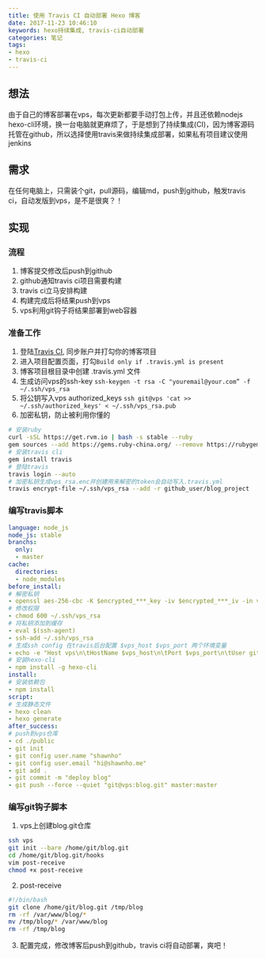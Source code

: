 ```yaml
---
title: 使用 Travis CI 自动部署 Hexo 博客
date: 2017-11-23 10:46:10
keywords: hexo持续集成, travis-ci自动部署
categories: 笔记
tags:
- hexo
- travis-ci
---
```

## 想法
由于自己的博客部署在vps，每次更新都要手动打包上传，并且还依赖nodejs hexo-cli环境，换一台电脑就更麻烦了，于是想到了持续集成(CI)，因为博客源码托管在github，所以选择使用travis来做持续集成部署，如果私有项目建议使用jenkins

## 需求
在任何电脑上，只需装个git，pull源码，编辑md，push到github，触发travis ci，自动发版到vps，是不是很爽？！

## 实现

### 流程
1. 博客提交修改后push到github
2. github通知travis ci项目需要构建
3. travis ci立马安排构建
4. 构建完成后将结果push到vps
5. vps利用git钩子将结果部署到web容器

### 准备工作
1. 登陆[Travis CI](https://travis-ci.org), 同步账户并打勾你的博客项目
2. 进入项目配置页面，打勾`Build only if .travis.yml is present`
3. 博客项目根目录中创建 .travis.yml 文件
4. 生成访问vps的ssh-key
`ssh-keygen -t rsa -C "youremail@your.com” -f ~/.ssh/vps_rsa`
5. 将公钥写入vps authorized_keys
`ssh git@vps 'cat >> ~/.ssh/authorized_keys' < ~/.ssh/vps_rsa.pub`
6. 加密私钥，防止被利用你懂的
``` bash
# 安装ruby
curl -sSL https://get.rvm.io | bash -s stable --ruby
gem sources --add https://gems.ruby-china.org/ --remove https://rubygems.org/
# 安装travis cli
gem install travis
# 登陆travis
travis login --auto
# 加密私钥生成vps_rsa.enc并创建用来解密的token会自动写入.travis.yml
travis encrypt-file ~/.ssh/vps_rsa --add -r github_user/blog_project
```

### 编写travis脚本
``` yaml
language: node_js
node_js: stable
branchs:
  only:
  - master
cache:
  directories:
  - node_modules
before_install:
# 解密私钥
- openssl aes-256-cbc -K $encrypted_***_key -iv $encrypted_***_iv -in vps_rsa.enc -out ~/.ssh/vps_rsa -d
# 修改权限
- chmod 600 ~/.ssh/vps_rsa
# 将私钥添加到缓存
- eval $(ssh-agent)
- ssh-add ~/.ssh/vps_rsa
# 生成ssh config 在travis后台配置 $vps_host $vps_port 两个环境变量
- echo -e "Host vps\n\tHostName $vps_host\n\tPort $vps_port\n\tUser git\n\tStrictHostKeyChecking no\n\tIdentityFile ~/.ssh/vps_rsa\n\tIdentitiesOnly yes" >> ~/.ssh/config
# 安装hexo-cli
- npm install -g hexo-cli
install:
# 安装依赖包
- npm install
script:
# 生成静态文件
- hexo clean
- hexo generate
after_success:
# push到vps仓库
- cd ./public
- git init
- git config user.name "shawnho"
- git config user.email "hi@shawnho.me"
- git add .
- git commit -m "deploy blog"
- git push --force --quiet "git@vps:blog.git" master:master
```

### 编写git钩子脚本
1. vps上创建blog.git仓库
``` bash
ssh vps
git init --bare /home/git/blog.git
cd /home/git/blog.git/hooks
vim post-receive
chmod +x post-receive
```
2. post-receive
``` bash
#!/bin/bash
git clone /home/git/blog.git /tmp/blog
rm -rf /var/www/blog/*
mv /tmp/blog/* /var/www/blog
rm -rf /tmp/blog
```
3. 配置完成，修改博客后push到github，travis ci将自动部署，爽吧！
